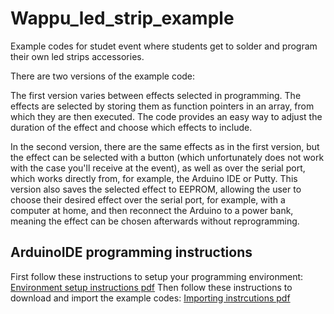 # Wappu_led_strip_example
Example codes for studet event where students get to solder and program their own led strips accessories.

There are two versions of the example code:

The first version varies between effects selected in programming. The effects are selected by storing them as function pointers in an array, from which they are then executed. The code provides an easy way to adjust the duration of the effect and choose which effects to include.

In the second version, there are the same effects as in the first version, but the effect can be selected with a button (which unfortunately does not work with the case you'll receive at the event), as well as over the serial port, which works directly from, for example, the Arduino IDE or Putty. This version also saves the selected effect to EEPROM, allowing the user to choose their desired effect over the serial port, for example, with a computer at home, and then reconnect the Arduino to a power bank, meaning the effect can be chosen afterwards without reprogramming.

## ArduinoIDE programming instructions

First follow these instructions to setup your programming environment: [Environment setup instructions pdf](Programming_instructions_wappu_led.pdf)
Then follow these instructions to download and import the example codes: [Importing instrcutions pdf](Example_code_importing_instructions.pdf)
